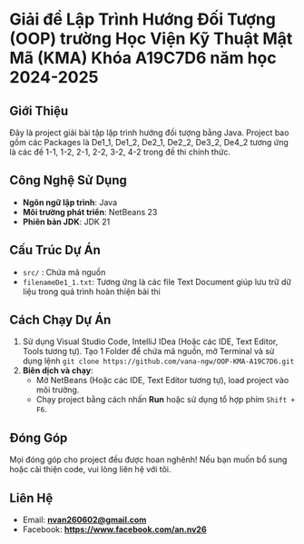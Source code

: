 # Giải đề Lập Trình Hướng Đối Tượng (OOP) trường Học Viện Kỹ Thuật Mật Mã (KMA) Khóa A19C7D6 năm học 2024-2025

## Giới Thiệu  
Đây là project giải bài tập lập trình hướng đối tượng bằng Java. Project bao gồm các Packages là De1_1, De1_2, De2_1, De2_2, De3_2, De4_2 tương ứng là các đề 1-1, 1-2, 2-1, 2-2, 3-2, 4-2 trong đề thi chính thức.  

## Công Nghệ Sử Dụng  
- **Ngôn ngữ lập trình**: Java
- **Môi trường phát triển**: NetBeans 23  
- **Phiên bản JDK**: JDK 21  

## Cấu Trúc Dự Án  
- `src/` : Chứa mã nguồn
- `filenameDe1_1.txt`: Tương ứng là các file Text Document giúp lưu trữ dữ liệu trong quá trình hoàn thiện bài thi

## Cách Chạy Dự Án  
1. Sử dụng Visual Studio Code, IntelliJ IDea (Hoặc các IDE, Text Editor, Tools tương tự). Tạo 1 Folder để chứa mã nguồn, mở Terminal và sử dụng lệnh `git clone https://github.com/vana-ngw/OOP-KMA-A19C7D6.git`
2. **Biên dịch và chạy**:  
   - Mở NetBeans (Hoặc các IDE, Text Editor tương tự), load project vào môi trường.
   - Chạy project bằng cách nhấn **Run** hoặc sử dụng tổ hợp phím `Shift + F6`.  

## Đóng Góp  
Mọi đóng góp cho project đều được hoan nghênh! Nếu bạn muốn bổ sung hoặc cải thiện code, vui lòng liên hệ với tôi.  

## Liên Hệ  
- Email: **nvan260602@gmail.com** 
- Facebook: **https://www.facebook.com/an.nv26** 
